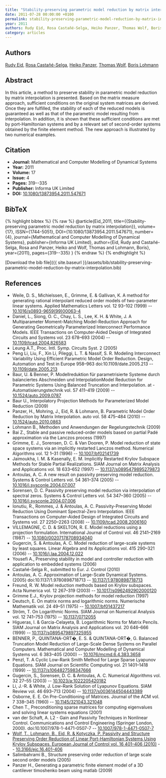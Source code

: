 ```yaml
---
title: "Stability-preserving parametric model reduction by matrix interpolation"
date: 2011-07-28 00:00:00 +0100
permalink: stability-preserving-parametric-model-reduction-by-matrix-interpolation
year: 2011
authors: Rudy Eid, Rosa Castañé-Selga, Heiko Panzer, Thomas Wolf, Boris Lohmann
category: articles
---
```

 
## Authors
[Rudy Eid](authors/rudy-eid), [Rosa Castañé-Selga](authors/rosa-castane-selga), [Heiko Panzer](authors/heiko-k-f-panzer), [Thomas Wolf](authors/thomas-wolf), [Boris Lohmann](authors/boris-lohmann)
 
## Abstract
In this article, a method to preserve stability in parametric model reduction by matrix interpolation is presented. Based on the matrix measure approach, sufficient conditions on the original system matrices are derived. Once they are fulfilled, the stability of each of the reduced models is guaranteed as well as that of the parametric model resulting from interpolation. In addition, it is shown that these sufficient conditions are met by port-Hamiltonian systems and by a relevant set of second-order systems obtained by the finite element method. The new approach is illustrated by two numerical examples.
 
## Citation
- **Journal:** Mathematical and Computer Modelling of Dynamical Systems
- **Year:** 2011
- **Volume:** 17
- **Issue:** 4
- **Pages:** 319--335
- **Publisher:** Informa UK Limited
- **DOI:** [10.1080/13873954.2011.547671](https://doi.org/10.1080/13873954.2011.547671)
 
## BibTeX
{% highlight bibtex %}
{% raw %}
@article{Eid_2011,
  title={{Stability-preserving parametric model reduction by matrix interpolation}},
  volume={17},
  ISSN={1744-5051},
  DOI={10.1080/13873954.2011.547671},
  number={4},
  journal={Mathematical and Computer Modelling of Dynamical Systems},
  publisher={Informa UK Limited},
  author={Eid, Rudy and Castañé-Selga, Rosa and Panzer, Heiko and Wolf, Thomas and Lohmann, Boris},
  year={2011},
  pages={319--335}
}
{% endraw %}
{% endhighlight %}
 
[Download the bib file]({{ site.baseurl }}/assets/bib/stability-preserving-parametric-model-reduction-by-matrix-interpolation.bib)
 
## References
- Weile, D. S., Michielssen, E., Grimme, E. & Gallivan, K. A method for generating rational interpolant reduced order models of two-parameter linear systems. Applied Mathematics Letters vol. 12 93–102 (1999) -- [10.1016/s0893-9659(99)00063-4](https://doi.org/10.1016/s0893-9659(99)00063-4)
- Daniel, L., Siong, O. C., Chay, L. S., Lee, K. H. & White, J. A Multiparameter Moment-Matching Model-Reduction Approach for Generating Geometrically Parameterized Interconnect Performance Models. IEEE Transactions on Computer-Aided Design of Integrated Circuits and Systems vol. 23 678–693 (2004) -- [10.1109/tcad.2004.826583](https://doi.org/10.1109/tcad.2004.826583)
- Leung A.T., Proc. Intl. Symp. Circuits Syst. 2 (2005)
- Peng Li, Liu, F., Xin Li, Pileggi, L. T. & Nassif, S. R. Modeling Interconnect Variability Using Efficient Parametric Model Order Reduction. Design, Automation and Test in Europe 958–963 doi:10.1109/date.2005.213 -- [10.1109/date.2005.213](https://doi.org/10.1109/date.2005.213)
- Baur, U. & Benner, P. Modellreduktion für parametrisierte Systeme durch balanciertes Abschneiden und InterpolationModel Reduction for Parametric Systems Using Balanced Truncation and Interpolation. at - Automatisierungstechnik vol. 57 411–419 (2009) -- [10.1524/auto.2009.0787](https://doi.org/10.1524/auto.2009.0787)
- Baur U., Interpolatory Projection Methods for Parameterized Model Reduction (2009)
- Panzer, H., Mohring, J., Eid, R. & Lohmann, B. Parametric Model Order Reduction by Matrix Interpolation. auto vol. 58 475–484 (2010) -- [10.1524/auto.2010.0863](https://doi.org/10.1524/auto.2010.0863)
- Lohmann B., Methoden und Anwendungen der Regelungstechnik (2009)
- Bai Z., Stable and passive reduced-order models based on partial Padé approximation via the Lanczos process (1997)
- Grimme, E. J., Sorensen, D. C. & Van Dooren, P. Model reduction of state space systems via an implicitly restarted Lanczos method. Numerical Algorithms vol. 12 1–31 (1996) -- [10.1007/bf02141739](https://doi.org/10.1007/bf02141739)
- Jaimoukha, I. M. & Kasenally, E. M. Implicitly Restarted Krylov Subspace Methods for Stable Partial Realizations. SIAM Journal on Matrix Analysis and Applications vol. 18 633–652 (1997) -- [10.1137/s0895479895279873](https://doi.org/10.1137/s0895479895279873)
- Antoulas, A. C. A new result on passivity preserving model reduction. Systems &amp; Control Letters vol. 54 361–374 (2005) -- [10.1016/j.sysconle.2004.07.007](https://doi.org/10.1016/j.sysconle.2004.07.007)
- Sorensen, D. C. Passivity preserving model reduction via interpolation of spectral zeros. Systems &amp; Control Letters vol. 54 347–360 (2005) -- [10.1016/j.sysconle.2004.07.006](https://doi.org/10.1016/j.sysconle.2004.07.006)
- Ionutiu, R., Rommes, J. & Antoulas, A. C. Passivity-Preserving Model Reduction Using Dominant Spectral-Zero Interpolation. IEEE Transactions on Computer-Aided Design of Integrated Circuits and Systems vol. 27 2250–2263 (2008) -- [10.1109/tcad.2008.2006160](https://doi.org/10.1109/tcad.2008.2006160)
- VILLEMAGNE, C. D. & SKELTON, R. E. Model reductions using a projection formulation. International Journal of Control vol. 46 2141–2169 (1987) -- [10.1080/00207178708934040](https://doi.org/10.1080/00207178708934040)
- Gugercin, S. & Antoulas, A. C. Model reduction of large-scale systems by least squares. Linear Algebra and its Applications vol. 415 290–321 (2006) -- [10.1016/j.laa.2004.12.022](https://doi.org/10.1016/j.laa.2004.12.022)
- Yousefi A., Preserving stability in model and controller reduction with application to embedded systems (2006)
- Castañé-Selga R., submitted to Eur. J. Control (2010)
- Antoulas, A. C. Approximation of Large-Scale Dynamical Systems. (2005) doi:10.1137/1.9780898718713 -- [10.1137/1.9780898718713](https://doi.org/10.1137/1.9780898718713)
- Freund, R. W. Model reduction methods based on Krylov subspaces. Acta Numerica vol. 12 267–319 (2003) -- [10.1017/s0962492902000120](https://doi.org/10.1017/s0962492902000120)
- Grimme E.J., Krylov projection methods for model reduction (1997)
- Deutsch, E. On matrix norms and logarithmic norms. Numerische Mathematik vol. 24 49–51 (1975) -- [10.1007/bf01437217](https://doi.org/10.1007/bf01437217)
- Ström, T. On Logarithmic Norms. SIAM Journal on Numerical Analysis vol. 12 741–753 (1975) -- [10.1137/0712055](https://doi.org/10.1137/0712055)
- Higueras, I. & Garcia-Celayeta, B. Logarithmic Norms for Matrix Pencils. SIAM Journal on Matrix Analysis and Applications vol. 20 646–666 (1999) -- [10.1137/s0895479897325955](https://doi.org/10.1137/s0895479897325955)
- BENNER, P., QUINTANA-ORT�, E. S. & QUINTANA-ORT�, G. Balanced Truncation Model Reduction of Large-Scale Dense Systems on Parallel Computers. Mathematical and Computer Modelling of Dynamical Systems vol. 6 383–405 (2000) -- [10.1076/mcmd.6.4.383.3658](https://doi.org/10.1076/mcmd.6.4.383.3658)
- Penzl, T. A Cyclic Low-Rank Smith Method for Large Sparse Lyapunov Equations. SIAM Journal on Scientific Computing vol. 21 1401–1418 (1999) -- [10.1137/s1064827598347666](https://doi.org/10.1137/s1064827598347666)
- Gugercin, S., Sorensen, D. C. & Antoulas, A. C. Numerical Algorithms vol. 32 27–55 (2003) -- [10.1023/a:1022205420182](https://doi.org/10.1023/a:1022205420182)
- Li, J.-R. & White, J. Low-Rank Solution of Lyapunov Equations. SIAM Review vol. 46 693–713 (2004) -- [10.1137/s0036144504443389](https://doi.org/10.1137/s0036144504443389)
- Osborne, E. E. On Pre-Conditioning of Matrices. Journal of the ACM vol. 7 338–345 (1960) -- [10.1145/321043.321048](https://doi.org/10.1145/321043.321048)
- Chen T., Preconditioning sparse matrices for computing eigenvalues and solving linear systems equations (2001)
- van der Schaft, A. L2 - Gain and Passivity Techniques in Nonlinear Control. Communications and Control Engineering (Springer London, 2000). doi:10.1007/978-1-4471-0507-7 -- [10.1007/978-1-4471-0507-7](https://doi.org/10.1007/978-1-4471-0507-7)
- [Wolf, T., Lohmann, B., Eid, R. & Kotyczka, P. Passivity and Structure Preserving Order Reduction of Linear Port-Hamiltonian Systems Using Krylov Subspaces. European Journal of Control vol. 16 401–406 (2010)](passivity-and-structure-preserving-order-reduction-of-linear-port-hamiltonian-systems-using-krylov-subspaces) -- [10.3166/ejc.16.401-406](https://doi.org/10.3166/ejc.16.401-406)
- Salimbahrami B., Structure preserving order reduction of large scale second order models (2005)
- Panzer H., Generating a parametric finite element model of a 3D cantilever timoshenko beam using matlab (2009)


